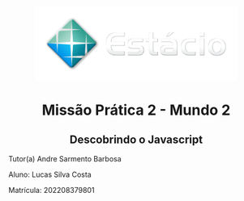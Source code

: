 <!-- PROJECT LOGO -->
<div align="center">
   <a href="https://github.com/othneildrew/Best-README-Template">
      <img src="./img/estacio.png"" alt="estacio logo" width="400">
   </a>
 </div> 
 <div>
    <h1 align="center">Missão Prática 2 - Mundo 2</h1>
    <h2 align="center">Descobrindo o Javascript</h2>
    <p> Tutor(a) Andre Sarmento Barbosa </p>
    <p> Aluno: Lucas Silva Costa </p>
    <p> Matrícula: 202208379801 </p>
 </div>
